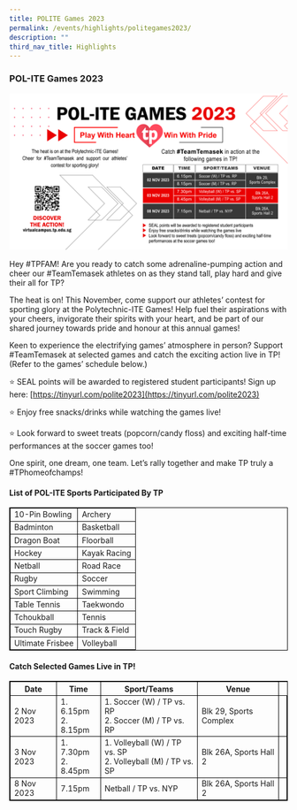 ```yaml
---
title: POLITE Games 2023
permalink: /events/highlights/politegames2023/
description: ""
third_nav_title: Highlights
---
```

### **POL-ITE Games 2023**

![](/images/homepage-images/pol-ite%202023%20-%20main%20edm.jpg)

Hey #TPFAM! Are you ready to catch some adrenaline-pumping action and cheer our #TeamTemasek athletes on as they stand tall, play hard and give their all for TP?

The heat is on! This November, come support our athletes’ contest for sporting glory at the Polytechnic-ITE Games! Help fuel their aspirations with your cheers, invigorate their spirits with your heart, and be part of our shared journey towards pride and honour at this annual games!

Keen to experience the electrifying games’ atmosphere in person? Support #TeamTemasek at selected games and catch the exciting action live in TP! (Refer to the games’ schedule below.)

⭐ SEAL points will be awarded to registered student participants! Sign up here: [https://tinyurl.com/polite2023](https://tinyurl.com/polite2023)

⭐ Enjoy free snacks/drinks while watching the games live!

⭐ Look forward to sweet treats (popcorn/candy floss) and exciting half-time performances at the soccer games too!

One spirit, one dream, one team. Let’s rally together and make TP truly a #TPhomeofchamps!

#### **List of POL-ITE Sports Participated By TP**<br>

<style>
table, th, td {
  border:1px solid black;
}
</style>

<table style="width:100%">
  <tbody><tr>
    <td>10-Pin Bowling</td>
    <td>Archery</td>
	  </tr>
		 <tr><td>Badminton</td>
    <td>Basketball</td>
			  </tr>
		 <tr><td>Dragon Boat</td>
    <td>Floorball</td>
			  </tr>
		 <tr><td>Hockey</td>
    <td>Kayak Racing</td>
		</tr>
		 <tr><td>Netball</td>
    <td>Road Race</td>
			</tr>
		 <tr><td>Rugby</td>
    <td>Soccer</td>
			</tr>
		 <tr><td>Sport Climbing</td>
    <td>Swimming</td>
		</tr>
		 <tr><td>Table Tennis</td>
    <td>Taekwondo</td>
			</tr>
		 <tr><td>Tchoukball</td>
    <td>Tennis</td>
			</tr>
		 <tr><td>Touch Rugby</td>
    <td>Track &amp; Field</td>
		</tr>
		 <tr><td>Ultimate Frisbee</td>
    <td>Volleyball</td>
</tr></tbody></table>

#### **Catch Selected Games Live in TP!**<br>

<style>
table, th, td {
  border:1px solid black;
}
</style>

<table style="width:100%">
  <tbody><tr>
    <th>Date</th>
    <th>Time</th>
		   <th>Sport/Teams</th>
		<th>Venue</th>
  </tr>
  <tr>
    <td>2 Nov 2023</td>
    <td>1. 6.15pm<br>2. 8.15pm</td>
		<td>1. Soccer (W) / TP vs. RP<br>2. Soccer (M) / TP vs. RP</td>
		<td>Blk 29, Sports Complex</td><td>
  </td></tr>
		<tr>
    <td>3 Nov 2023</td>
    <td>1. 7.30pm<br>2. 8.45pm</td>
			<td>1. Volleyball (W) / TP vs. SP<br>2. Volleyball (M) / TP vs. SP</td>
			<td>Blk 26A, Sports Hall 2</td><td>
  </td></tr>
  <tr>
		<td>8 Nov 2023</td>
    <td>7.15pm</td>
		<td>Netball / TP vs. NYP</td>
		<td>Blk 26A, Sports Hall 2</td><td>
</td></tr></tbody></table>